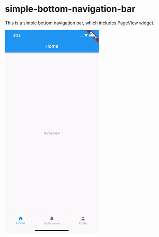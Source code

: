 # simple-bottom-navigation-bar

This is a simple bottom navigation bar, which includes PageView widget.


![Demo](/screenshot/simulator.gif)
